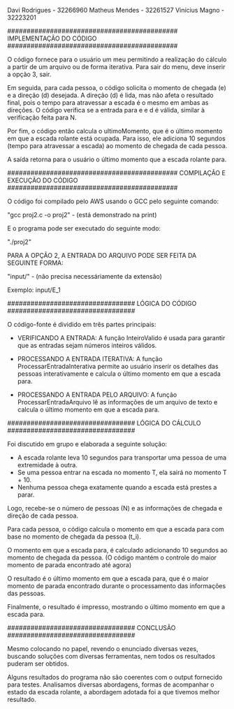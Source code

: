 Davi Rodrigues - 32266960
Matheus Mendes - 32261527
Vinícius Magno - 32223201

############################################
	IMPLEMENTAÇÃO DO CÓDIGO
############################################

O código fornece para o usuário um meu permitindo a realização do cálculo a partir de um arquivo ou de forma iterativa. Para sair do menu, deve inserir a opção 3, sair.

Em seguida, para cada pessoa, o código solicita o momento de chegada (e) e a direção (d) desejada. A direção (d) é lida, mas não afeta o resultado final, pois o tempo para atravessar a escada é o mesmo em ambas as direções.
O código verifica se a entrada para e e d é válida, similar à verificação feita para N.

Por fim, o código então calcula o ultimoMomento, que é o último momento em que a escada rolante está ocupada. Para isso, ele adiciona 10 segundos (tempo para atravessar a escada) ao momento de chegada de cada pessoa. 

A saída retorna para o usuário o último momento que a escada rolante para.

############################################
      COMPILAÇÃO E EXECUÇÃO DO CÓDIGO
############################################

O código foi compilado pelo AWS usando o GCC pelo seguinte comando:

"gcc proj2.c -o proj2" - (está demonstrado na print)

E o programa pode ser executado do seguinte modo:

"./proj2"

PARA A OPÇÃO 2, A ENTRADA DO ARQUIVO PODE SER FEITA DA SEGUINTE FORMA:

"input/<nome arquivo>" - (não precisa necessáriamente da extensão)

Exemplo:
input/E_1

#################################
	LÓGICA DO CÓDIGO
#################################

O código-fonte é dividido em três partes principais:

- VERIFICANDO A ENTRADA: 
A função InteiroValido é usada para garantir que as entradas sejam números inteiros válidos.

- PROCESSANDO A ENTRADA ITERATIVA: 
A função ProcessarEntradaInterativa permite ao usuário inserir os detalhes das pessoas interativamente e calcula o último momento em que a escada para.

- PROCESSANDO A ENTRADA PELO ARQUIVO: 
A função ProcessarEntradaArquivo lê as informações de um arquivo de texto e calcula o último momento em que a escada para.

#################################
	LÓGICA DO CÁLCULO
#################################

Foi discutido em grupo e elaborada a seguinte solução:

- A escada rolante leva 10 segundos para transportar uma pessoa de uma extremidade à outra.
- Se uma pessoa entrar na escada no momento T, ela sairá no momento T + 10.
- Nenhuma pessoa chega exatamente quando a escada está prestes a parar.

Logo, recebe-se o número de pessoas (N) e as informações de chegada e direção de cada pessoa.

Para cada pessoa, o código calcula o momento em que a escada para com base no momento de chegada da pessoa (t_i).

O momento em que a escada para, é calculado adicionando 10 segundos ao momento de chegada da pessoa. 
(O código mantém o controle do maior momento de parada encontrado até agora)

O resultado é o último momento em que a escada para, que é o maior momento de parada encontrado durante o processamento das informações das pessoas.

Finalmente, o resultado é impresso, mostrando o último momento em que a escada para.

#################################
            CONCLUSÃO
#################################

Mesmo colocando no papel, revendo o enunciado diversas vezes, buscando soluções com diversas ferramentas, nem todos os resultados
puderam ser obtidos.

Alguns resultados do programa não são coerentes com o output fornecido para testes. Analisamos diversas abordagens, formas de acompanhar o estado da escada rolante, a abordagem adotada foi a que tivemos melhor resultado.


